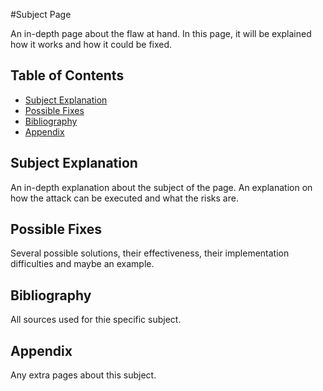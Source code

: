 #Subject Page

An in-depth page about the flaw at hand. In this page, it will be explained how it works and how it could be fixed. 

## Table of Contents
- [Subject Explanation](#subject-explanation)
- [Possible Fixes](#possible-fixes)
- [Bibliography](#bibliography)
- [Appendix](#appendix)

## Subject Explanation
An in-depth explanation about the subject of the page. An explanation on how the attack can be executed and what the risks are. 

## Possible Fixes
Several possible solutions, their effectiveness, their implementation difficulties and maybe an example.

## Bibliography
All sources used for thie specific subject. 

## Appendix 
Any extra pages about this subject.
